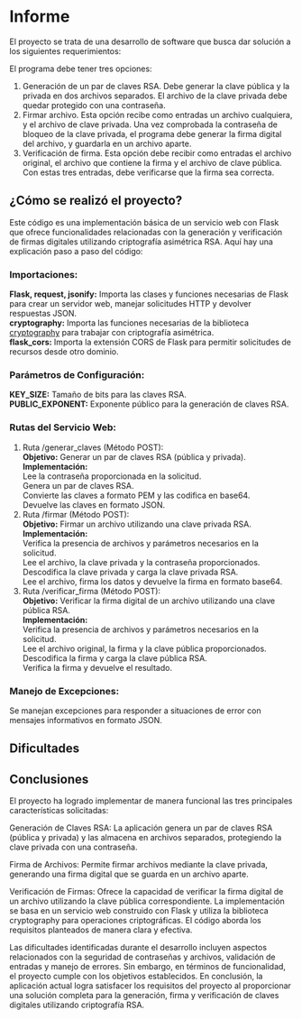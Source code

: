 # Informe

El proyecto se trata de una desarrollo de software que busca dar solución a los siguientes requerimientos:

El programa debe tener tres opciones: 
1) Generación de un par de claves RSA. Debe generar la clave pública y la privada en dos archivos separados. El archivo de la clave privada debe quedar protegido con una contraseña.
2) Firmar archivo. Esta opción recibe como entradas un archivo cualquiera, y el archivo de clave privada. Una vez comprobada la contraseña de bloqueo de la clave privada, el programa debe generar la firma digital del archivo, y guardarla en un archivo aparte.
3) Verificación de firma. Esta opción debe recibir como entradas el archivo original, el archivo que contiene la firma y el archivo de clave pública. Con estas tres entradas, debe verificarse que la firma sea correcta.

## ¿Cómo se realizó el proyecto?

Este código es una implementación básica de un servicio web con Flask que ofrece funcionalidades relacionadas con la generación y verificación de firmas digitales utilizando criptografía asimétrica RSA. Aquí hay una explicación paso a paso del código:

### Importaciones:
**Flask, request, jsonify:** Importa las clases y funciones necesarias de Flask para crear un servidor web, manejar solicitudes HTTP y devolver respuestas JSON.  
**cryptography:** Importa las funciones necesarias de la biblioteca [cryptography](https://cryptography.io/en/latest/) para trabajar con criptografía asimétrica.  
**flask_cors:** Importa la extensión CORS de Flask para permitir solicitudes de recursos desde otro dominio.  

### Parámetros de Configuración:  
**KEY_SIZE:** Tamaño de bits para las claves RSA.  
**PUBLIC_EXPONENT:** Exponente público para la generación de claves RSA.  

### Rutas del Servicio Web:  
1. Ruta /generar_claves (Método POST):  
**Objetivo:** Generar un par de claves RSA (pública y privada).  
**Implementación:**  
Lee la contraseña proporcionada en la solicitud.  
Genera un par de claves RSA.  
Convierte las claves a formato PEM y las codifica en base64.  
Devuelve las claves en formato JSON.  
2. Ruta /firmar (Método POST):  
**Objetivo:** Firmar un archivo utilizando una clave privada RSA.  
**Implementación:**  
Verifica la presencia de archivos y parámetros necesarios en la solicitud.  
Lee el archivo, la clave privada y la contraseña proporcionados.  
Descodifica la clave privada y carga la clave privada RSA.  
Lee el archivo, firma los datos y devuelve la firma en formato base64.  
3. Ruta /verificar_firma (Método POST):  
**Objetivo:** Verificar la firma digital de un archivo utilizando una clave pública RSA.  
**Implementación:**  
Verifica la presencia de archivos y parámetros necesarios en la solicitud.  
Lee el archivo original, la firma y la clave pública proporcionados.  
Descodifica la firma y carga la clave pública RSA.  
Verifica la firma y devuelve el resultado.  
### Manejo de Excepciones:  
Se manejan excepciones para responder a situaciones de error con mensajes informativos en formato JSON.  

## Dificultades

## Conclusiones
El proyecto ha logrado implementar de manera funcional las tres principales características solicitadas:

Generación de Claves RSA:
La aplicación genera un par de claves RSA (pública y privada) y las almacena en archivos separados, protegiendo la clave privada con una contraseña.

Firma de Archivos:
Permite firmar archivos mediante la clave privada, generando una firma digital que se guarda en un archivo aparte.

Verificación de Firmas:
Ofrece la capacidad de verificar la firma digital de un archivo utilizando la clave pública correspondiente.
La implementación se basa en un servicio web construido con Flask y utiliza la biblioteca cryptography para operaciones criptográficas. El código aborda los requisitos planteados de manera clara y efectiva.

Las dificultades identificadas durante el desarrollo incluyen aspectos relacionados con la seguridad de contraseñas y archivos, validación de entradas y manejo de errores. Sin embargo, en términos de funcionalidad, el proyecto cumple con los objetivos establecidos.
En conclusión, la aplicación actual logra satisfacer los requisitos del proyecto al proporcionar una solución completa para la generación, firma y verificación de claves digitales utilizando criptografía RSA.

